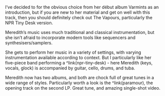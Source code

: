 I’ve decided to for the obvious choice from her début album Varmints as an introduction, but if you are new to her material and get on well with this track, then you should definitely check out The Vapours, particularly the NPR Tiny Desk version.

Meredith’s music uses much traditional and classical instrumentation, but she isn’t afraid to incorporate modern tools like sequencers and synthesisers/samplers.

She gets to perform her music in a variety of settings, with varying instrumentation available according to context. But I particularly like her five-piece band performing a ^link(npr-tiny-desk) - here Meredith (keys, vocals, glock) is accompanied by guitar, cello, drums, and tuba.

Meredith now has two albums, and both are chock full of great tunes in a wide range of styles. Particularly worth a look is the 
 ^link(paramour), the opening track on the second LP. Great tune, and amazing single-shot video.
